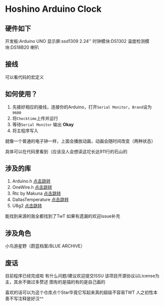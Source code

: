 # Hoshino Arduino Clock

硬件如下
-
开发板:Arduino UNO
显示屏:ssd1309 2.24''
时钟模块:DS1302
温度检测模块:DS18B20
喇叭

接线
-
可以看代码的宏定义

如何使用？
-
1. 先接好相应的接线，连接你的Arduino，打开`Serial Monitor`，`Brand`设为`9600`
2. 将`Checktime`上传并运行
3. 等待`Serial Monitor` 输出 **Okay**
4. 将主程序写入

就像一个普通的电子钟一样，上面会播放动画，动画会随时间改变（两种状态）

具体可以在代码里看到（应该没人会想读这坨长达911行的石山的

涉及的库
-
1. Arduino.h [点击跳转](https://github.com/arduino/ArduinoCore-avr)
2. OneWire.h [点击跳转](https://github.com/PaulStoffregen/OneWire)
3. Rtc by Makuna [点击跳转](https://github.com/Makuna/Rtc/wiki)
4. DallasTemperature [点击跳转](https://github.com/milesburton/Arduino-Temperature-Control-Library)
5. U8g2 [点击跳转](https://github.com/olikraus/u8g2)

能找到来源的我全都找到了TwT
如果有遗漏的欢迎issue补充

涉及角色
-
小鸟游星野（蔚蓝档案/BLUE ARCHIVE）

废话
-
目前程序已经完成啦
有什么问题/建议欢迎提交ISSU
该项目开源协议以License为主，其余不做过多赘述
图有的是描的有的是自己画的

喜欢的话可以为这个仓库点个Star毕竟它写起来真的超级不容易TWT
人之初性本善不写注释是好汉^^

